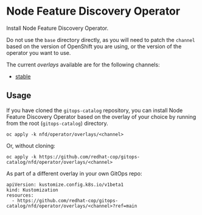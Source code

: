 # Node Feature Discovery Operator

Install Node Feature Discovery Operator.

Do not use the `base` directory directly, as you will need to patch the `channel` based on the version of OpenShift you are using, or the version of the operator you want to use.

The current *overlays* available are for the following channels:

* [stable](operator/overlays/stable)

## Usage

If you have cloned the `gitops-catalog` repository, you can install Node Feature Discovery Operator based on the overlay of your choice by running from the root (`gitops-catalog`) directory.

```
oc apply -k nfd/operator/overlays/<channel>
```

Or, without cloning:

```
oc apply -k https://github.com/redhat-cop/gitops-catalog/nfd/operator/overlays/<channel>
```

As part of a different overlay in your own GitOps repo:

```
apiVersion: kustomize.config.k8s.io/v1beta1
kind: Kustomization
resources:
  - https://github.com/redhat-cop/gitops-catalog/nfd/operator/overlays/<channel>?ref=main
```
